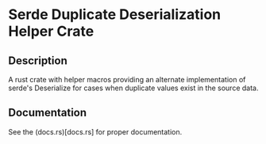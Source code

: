 # Serde Duplicate Deserialization Helper Crate

## Description

A rust crate with helper macros providing an alternate implementation of serde's Deserialize for cases when duplicate values exist in the source data.

## Documentation

See the (docs.rs)[docs.rs] for proper documentation.